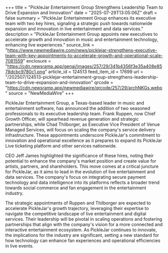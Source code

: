 +++
title = "PickleJar Entertainment Group Strengthens Leadership Team to Drive Expansion and Innovation"
date = "2025-07-29T13:05:06Z"
draft = false
summary = "PickleJar Entertainment Group enhances its executive team with two key hires, signaling a strategic push towards nationwide expansion and innovation in live entertainment and data services."
description = "PickleJar Entertainment Group appoints new executives to accelerate growth and innovation in music and entertainment technology, enhancing live experiences."
source_link = "https://www.newmediawire.com/news/picklejar-strengthens-executive-team-with-key-appointments-to-accelerate-growth-and-operational-scale-7081559"
enclosure = "https://cdn.newsramp.app/genai/images/257/29/341b4356f3e35a408e8578dcbc9780c1.png"
article_id = 124513
feed_item_id = 17699
url = "/202507/124513-picklejar-entertainment-group-strengthens-leadership-team-to-drive-expansion-and-innovation"
qrcode = "https://cdn.newsramp.app/newmediawire/qrcode/257/29/archNKGs.webp"
source = "NewMediaWire"
+++

<p>PickleJar Entertainment Group, a Texas-based leader in music and entertainment software, has announced the addition of two seasoned professionals to its executive leadership team. Frank Ruppen, now Chief Growth Officer, will spearhead revenue generation and strategic partnerships, while Chad Thilborger, as Executive Vice President of Venue Managed Services, will focus on scaling the company's service delivery infrastructure. These appointments underscore PickleJar's commitment to innovation and operational excellence as it prepares to expand its PickleJar Live ticketing platform and other services nationwide.</p><p>CEO Jeff James highlighted the significance of these hires, noting their potential to enhance the company's market position and create value for artists, partners, and shareholders. This move comes at a critical juncture for PickleJar, as it aims to lead in the evolution of live entertainment and data services. The company's focus on integrating secure payment technology and data intelligence into its platforms reflects a broader trend towards social commerce and fan engagement in the entertainment industry.</p><p>The strategic appointments of Ruppen and Thilborger are expected to accelerate PickleJar's growth trajectory, leveraging their expertise to navigate the competitive landscape of live entertainment and digital services. Their leadership will be pivotal in scaling operations and fostering partnerships that align with the company's vision for a more connected and interactive entertainment ecosystem. As PickleJar continues to innovate, the implications for the industry are significant, setting a new standard for how technology can enhance fan experiences and operational efficiencies in live events.</p>